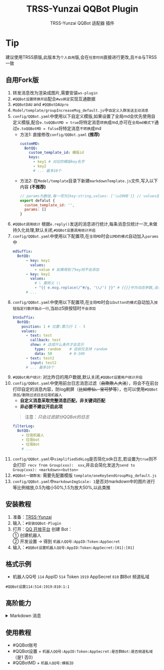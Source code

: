 <div align="center">

# TRSS-Yunzai QQBot Plugin

TRSS-Yunzai QQBot 适配器 插件

</div>

# Tip

建议使用TRSS原版,此版本为`个人自用`版,会在`任意时间`直接进行更改,且`不会`与TRSS一致

## 自用Fork版

1. 转发消息改为渲染成图片,需要安装`ws-plugin`
2. `#QQBot设置转换开启`配合`#ws绑定`实现互通数据
3. `#QQBotDAU` and `#QQBotDAUpro`
5. `Model/template/groupIncreaseMsg_default.js`中`自定义入群发送主动消息`
6. `config/QQBot.yaml`中使用以下自定义模版,如果设置了全局md会优先使用自定义模版,配合`e.toQQBotMD = true`将特定消息`转换`成md,亦可在`全局md模式下`通过`e.toQQBotMD = false`将特定消息`不转换`成md
    - 方法1: 直接修改`config/QQBot.yaml` **(推荐)**
      ```yml
      customMD:
        BotQQ:
          custom_template_id: 模版id
          keys: 
            - key1 # 对应的模版key名字
            - key2
            # ... 最多10个
      ```
    - 方法2: 在`Model/template`目录下新建`markdownTemplate.js`文件,写入以下内容 **(不推荐)**
      ```js
      // params为数组,每一项为{key:string,values: ['\u200B']} // values固定为['\u200B']
      export defalut {
        custom_template_id: '',
        params: []
      }
      ```
8. `#QQBot调用统计` 根据`e.reply()`发送的消息进行统计,每条消息仅统计一次,未做持久化处理,默认关闭,`#QQBot设置调用统计开启`
9. `config/QQBot.yaml`中使用以下配置项,在`全局MD`时会`以MD的模式`自动加入`params`中
    ```yml
    mdSuffix:
      BotQQ:
          - key: key1
            values:
              - value # 如果用到了key则不会添加
          - key: key2
            values:
              # \ 需转义 \\
              - "{{ e.msg.replace(/^#/g, '\\/') }}" # {{}}中为动态参数,会在发送时替换成对应值,目前仅有e可用,也可以传入js表达式等等, 后续可能会添加自定义方法
          # ...
    ```
10. `config/QQBot.yaml`中使用以下配置项,在`全局MD`时会`以button的模式`自动加入`按钮指定行数并独占一行`,当`超过`5排按钮时`不会添加`
    ```yml
    btnSuffix:
      BotQQ:
        position: 1 # 位置:第几行 1 - 5
        values:
          - text: test
            callback: test
            show: # 达成什么条件才会显示
              type: random    # 目前仅支持 random
              data: 50        # 0-100
          - text: test2
            input: test2
          # ... 最多10个
    ```
11. `#QQBot用户统计`: 对比昨日的用户数据,默认关闭,`#QQBot设置用户统计开启`
12. `config/QQBot.yaml`中使用前台日志消息过滤（~~自欺欺人大法~~），将会不在前台打印自定的消息内容，防log刷屏（~~比如修仙、宝可梦等~~），也可以使用`#QQBot添加/删除过滤日志垃圾机器人` 
    - **自定义消息采取完整消息匹配，非关键词匹配**
    - **非必要不建议开启此项**
    > 注意：*只会过滤部分QQBot的日志*
    ```yml
    filterLog:
      BotQQ:
        - 垃圾机器人
        - 垃圾bot
        - 垃圾Bot
        # ...
      ```
13. `config/QQBot.yaml`中`simplifiedSdkLog`是否简化sdk日志,若设置为`true`则不会打印` recv from Group(xxx):  xxx`,并且会简化发送为`send to Group(xxx): <markdown><button>`
14. `#QQBot一键群发`: 需要先配置模版 `template/oneKeySendGroupMsg_default.js`
15. `config/QQBot.yaml`中`markdownImgScale: 1`是否对markdown中的图片进行等比例缩放,0.5为缩小50%,1.5为放大50%,以此类推

## 安装教程

1. 准备：[TRSS-Yunzai](../../../Yunzai)
2. 输入：`#安装QQBot-Plugin`
3. 打开：[QQ 开放平台](https://q.qq.com) 创建 Bot：  
① 创建机器人  
② 开发设置 → 得到 `机器人QQ号:AppID:Token:AppSecret`  
4. 输入：`#QQBot设置机器人QQ号:AppID:Token:AppSecret:[01]:[01]`

## 格式示例

- 机器人QQ号 `114` AppID `514` Token `1919` AppSecret `810` 群Bot 频道私域

```
#QQBot设置114:514:1919:810:1:1
```

## 高阶能力

<details><summary>Markdown 消息</summary>

高阶能力 → 消息模板 → 添加 Markdown 模板

模板名称：多图文消息  
使用场景：发送连续图文消息  
Markdown 源码：

```
{{.a}}{{.b}}{{.c}}{{.d}}{{.e}}{{.f}}{{.g}}{{.h}}{{.i}}{{.j}}
```


配置模板参数
| 模板参数 | 参数示例 |
| - | - |
| a | 0 |
| b | 1 |
| c | 2 |
| d | 3 |
| e | 4 |
| f | 5 |
| g | 6 |
| h | 7 |
| i | 8 |
| j | 9 |

保存 → 提交审核 → 审核完成后，输入 `#QQBotMD机器人QQ号:模板ID`

</details>

## 使用教程

- #QQBot账号
- #QQBot设置 + `机器人QQ号:AppID:Token:AppSecret:是否群Bot:是否频道私域`（是1 否0）
- #QQBotMD + `机器人QQ号:模板ID`